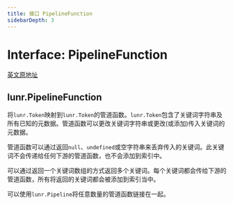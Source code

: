 ```yaml
---
title: 接口 PipelineFunction
sidebarDepth: 3
---
```


# Interface: PipelineFunction

[英文原地址](https://lunrjs.com/docs/lunr.PipelineFunction.html)

## lunr.PipelineFunction

将`lunr.Token`映射到`lunr.Token`的管道函数。`lunr.Token`包含了关键词字符串及所有已知的元数据。管道函数可以更改关键词字符串或更改(或添加)传入关键词的元数据。

管道函数可以通过返回`null`、`undefined`或空字符串来丢弃传入的关键词。此关键词不会传递给任何下游的管道函数，也不会添加到索引中。

可以通过返回一个关键词数组的方式返回多个关键词。每个关键词都会传给下游的管道函数，所有将返回的关键词都会被添加到索引当中。

可以使用`lunr.Pipeline`将任意数量的管道函数链接在一起。